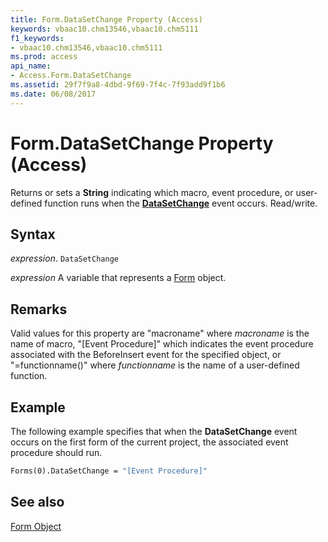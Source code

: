 ```yaml
---
title: Form.DataSetChange Property (Access)
keywords: vbaac10.chm13546,vbaac10.chm5111
f1_keywords:
- vbaac10.chm13546,vbaac10.chm5111
ms.prod: access
api_name:
- Access.Form.DataSetChange
ms.assetid: 29f7f9a8-4dbd-9f69-7f4c-7f93add9f1b6
ms.date: 06/08/2017
---
```



# Form.DataSetChange Property (Access)

Returns or sets a  **String** indicating which macro, event procedure, or user-defined function runs when the **[DataSetChange](Access.Form.DataSetChange(even).md)** event occurs. Read/write.


## Syntax

 _expression_. `DataSetChange`

 _expression_ A variable that represents a [Form](Access.Form.md) object.


## Remarks

Valid values for this property are "macroname" where  _macroname_ is the name of macro, "[Event Procedure]" which indicates the event procedure associated with the BeforeInsert event for the specified object, or "=functionname()" where _functionname_ is the name of a user-defined function.


## Example

The following example specifies that when the  **DataSetChange** event occurs on the first form of the current project, the associated event procedure should run.


```vb
Forms(0).DataSetChange = "[Event Procedure]" 

```


## See also


[Form Object](Access.Form.md)

